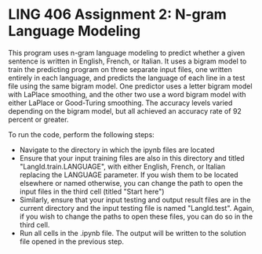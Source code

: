# LING 406 Assignment 2: N-gram Language Modeling

This program uses n-gram language modeling to predict whether a given sentence is written in English, French, or Italian. It uses a bigram model to train the predicting program on three separate input files, one written entirely in each language, and predicts the language of each line in a test file using the same bigram model. One predictor uses a letter bigram model with LaPlace smoothing, and the other two use a word bigram model with either LaPlace or Good-Turing smoothing. The accuracy levels varied depending on the bigram model, but all achieved an accuracy rate of 92 percent or greater.

To run the code, perform the following steps:
  * Navigate to the directory in which the ipynb files are located
  * Ensure that your input training files are also in this directory and titled "LangId.train.LANGUAGE", with either English, French, or Italian replacing the LANGUAGE parameter. If you wish them to be located elsewhere or named otherwise, you can change the path to open the input files in the third cell (titled "Start here")
  * Similarly, ensure that your input testing and output result files are in the current directory and the input testing file is named "LangId.test". Again, if you wish to change the paths to open these files, you can do so in the third cell.
  * Run all cells in the .ipynb file. The output will be written to the solution file opened in the previous step.
